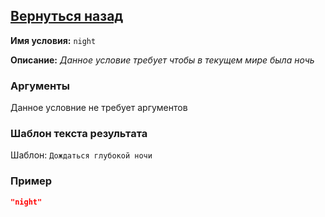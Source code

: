 [Вернуться назад](./about.md)
----------

**Имя условия:** `night`

**Описание:** *Данное условие требует чтобы в текущем мире была ночь*

### Аргументы
Данное условние не требует аргументов

### Шаблон текста результата
Шаблон: `Дождаться глубокой ночи`

### Пример
```json
"night"
```
